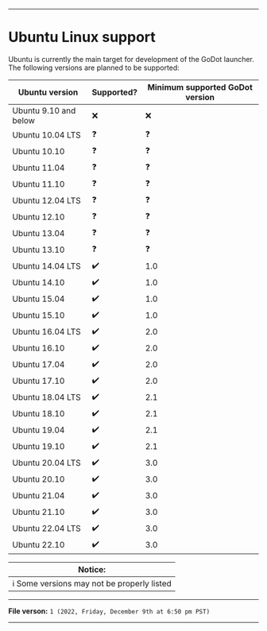 
***

# Ubuntu Linux support

Ubuntu is currently the main target for development of the GoDot launcher. The following versions are planned to be supported:

| Ubuntu version | Supported? | Minimum supported GoDot version |
|---|---|---|
| Ubuntu 9.10 and below | :x: | :x: |
| Ubuntu 10.04 LTS | ❓ | ❓ |
| Ubuntu 10.10 | ❓ | ❓ |
| Ubuntu 11.04 | ❓ | ❓ |
| Ubuntu 11.10 | ❓ | ❓ |
| Ubuntu 12.04 LTS | ❓ | ❓ |
| Ubuntu 12.10 | ❓ | ❓ |
| Ubuntu 13.04 | ❓ | ❓ |
| Ubuntu 13.10 | ❓ | ❓ |
| Ubuntu 14.04 LTS | ✔️ | 1.0 |
| Ubuntu 14.10 | ✔️ | 1.0 |
| Ubuntu 15.04 | ✔️ | 1.0 |
| Ubuntu 15.10  | ✔️ | 1.0 |
| Ubuntu 16.04 LTS | ✔️ | 2.0 |
| Ubuntu 16.10 | ✔️ | 2.0 |
| Ubuntu 17.04 | ✔️ | 2.0 |
| Ubuntu 17.10  | ✔️ | 2.0 |
| Ubuntu 18.04 LTS | ✔️ | 2.1 |
| Ubuntu 18.10 | ✔️ | 2.1 |
| Ubuntu 19.04 | ✔️ | 2.1 |
| Ubuntu 19.10  | ✔️ | 2.1 |
| Ubuntu 20.04 LTS | ✔️ | 3.0 |
| Ubuntu 20.10 | ✔️ | 3.0 |
| Ubuntu 21.04 | ✔️ | 3.0 |
| Ubuntu 21.10  | ✔️ | 3.0 |
| Ubuntu 22.04 LTS | ✔️ | 3.0 |
| Ubuntu 22.10 | ✔️ | 3.0 |

| **Notice:** |
|---|
| ℹ️ Some versions may not be properly listed |

***

**File verson:** `1 (2022, Friday, December 9th at 6:50 pm PST)`

***
